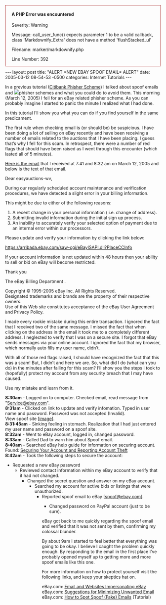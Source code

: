 <div style="border:1px solid #990000;padding-left:20px;margin:0 0 10px 0;">

<h4>A PHP Error was encountered</h4>

<p>Severity: Warning</p>
<p>Message:  call_user_func() expects parameter 1 to be a valid callback, class 'Markdownify_Extra' does not have a method 'flushStacked_ul'</p>
<p>Filename: marker/markdownify.php</p>
<p>Line Number: 392</p>

</div>---
layout: post
title:  "ALERT *NEW EBAY SPOOF EMAIL* ALERT"
date:   2005-03-12 08-54-53 -0500
categories: Internet Tutorials
---

In a previous tutorial ([Citibank Phisher Scheme][1]) I talked about spoof emails and ![][2]phisher schemes and what you could do to avoid them. This morning (March 12, 2005) I fell for an eBay related phisher scheme. As you can probably imagine I started to panic the minute I realized what I had done.

In this tutorial I’ll show you what you can do if you find yourself in the same predicament.

The first rule when checking email is (or should be) be suspicious. I have been doing a lot of selling on eBay recently and have been receiving a number of emails related to the auctions that I have been placing. I guess that’s why I fell for this scam. In retrospect, there were a number of red flags that should have been raised as I went through this encounter (which lasted all of 5 minutes).

[Here is the email][3] that I received at 7:41 and 8:32 am on March 12, 2005 and below is the text of that email.

Dear easyauctions-wv,  
  
During our regularly scheduled account maintenance and verification procedures, we have detected a slight error in your billing information.  
  
This might be due to either of the following reasons:  
  
1. A recent change in your personal information ( i.e. change of address).  
2. Submitting invalid information during the initial sign up process.  
3. An inability to accurately verify your selected option of payment due to an internal error within our processors.  
  
Please update and verify your information by clicking the link below:  
  
https://arribada.ebay.com/saw-cgi/eBayISAPI.dll?PlaceCCInfo  
  
If your account information is not updated within 48 hours then your ability to sell or bid on eBay will become restricted.  
  
Thank you  
  
The eBay Billing Department .  
  
  
Copyright © 1995-2005 eBay Inc. All Rights Reserved.  
Designated trademarks and brands are the property of their respective owners.  
Use of this Web site constitutes acceptance of the eBay User Agreement and Privacy Policy.  


I made every rookie mistake during this entire transaction. I ignored the fact that I received two of the same message. I missed the fact that when clicking on the address in the email it took me to a completely different address. I neglected to verify that I was on a secure site. I forgot that eBay sends messages via your online account. I ignored the fact that my browser, which normally auto fills my user name, didn’t.

With all of those red flags raised, I should have recognized the fact that this was a scam! But, I didn’t and here we are. So, what did I do (what can you do) in the minutes after falling for this scam? I’ll show you the steps I took to (hopefully) protect my account from any security breach that I may have caused.

Use my mistake and learn from it.

**8:30am** - Logged on to computer. Checked email, read message from "Service@ebay.com".   
**8:31am** - Clicked on link to update and verify infomation. Typed in user name and password. Password was not accepted (Invalid).  
View spoof site [[image][4]].  
**8:31:45am** - Sinking feeling in stomach. Realization that I had just entered my user name and password on a spoof site.  
**8:32am** - Went to eBay account, logged in, changed password.  
**8:33am** - Called Dad to warn him about Spoof email.  
**8:40am** - Searched eBay help guide for information on securing account. Found: [Securing Your Account and Reporting Account Theft  
][5]**8:42am** - Took the following steps to secure the account:

*   Requested a new eBay password 
    *   Reviewed contact information within my eBay account to verify that it had not changed. 
        *   Changed the secret question and answer on my eBay account. 
            *   Searched my account for active bids or listings that were unauthorized. 
                *   Reported spoof email to eBay [spoof@ebay.com]. 
                    *   Changed password on PayPal account (just to be sure). </ul>
                        eBay got back to me quickly regarding the spoof email and verified that it was not sent by them, confirming my colossal blunder.
                        
                        By about 9am I started to feel better that everything was going to be okay. I believe I caught the problem quickly enough. By responding to the email in the first place I’ve probably opened myself up to getting more and more spoof emails like this one.
                        
                        For more information on how to protect yourself visit the following links, and keep your skeptics hat on.
                        
                        eBay.com: [Email and Websites Impersonating eBay][6]  
                        eBay.com: [Suggestions for Minimizing Unwanted Email][7]  
                        eBay.com: [How to Spot Spoof (Fake) Emails][8] (Tutorial)

 [1]: http://www.gbradhopkins.com/archives/2004/11/citibank_phishe_1.html
 [2]: http://www.gbradhopkins.com/images/internet/ebay/ebay-logo.gif
 [3]: http://www.gbradhopkins.com/images/internet/ebay/spoof-email.gif
 [4]: http://www.gbradhopkins.com/images/internet/ebay/spoof-page.gif
 [5]: http://pages.ebay.com/help/tp/isgw-account-theft-reporting.html
 [6]: http://pages.ebay.com/help/confidence/isgw-account-theft-spoof.html
 [7]: http://pages.ebay.com/help/policies/rfe-spam-reducing.html
 [8]: http://pages.ebay.com/education/spooftutorial/

